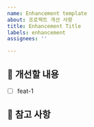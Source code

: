 ```yaml
---
name: Enhancement template
about: 프로젝트 개선 사항
title: Enhancement Title
labels: enhancement
assignees: ''

---
```


## 🎈 개선할 내용

<!-- 어떤 것을 개선할지 명시해주세요. -->

- [ ] feat-1

## 📖 참고 사항

<!-- 레퍼런스, 스크린샷 등을 넣어 주세요. -->
